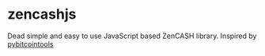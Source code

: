 # zencashjs
Dead simple and easy to use JavaScript based ZenCASH library. Inspired by [pybitcointools](https://github.com/vbuterin/pybitcointools)
